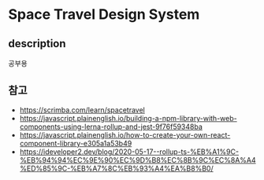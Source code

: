 # Space Travel Design System

## description
공부용

## 참고
- https://scrimba.com/learn/spacetravel
- https://javascript.plainenglish.io/building-a-npm-library-with-web-components-using-lerna-rollup-and-jest-9f76f59348ba
- https://javascript.plainenglish.io/how-to-create-your-own-react-component-library-e305a1a53b49
- https://ideveloper2.dev/blog/2020-05-17--rollup-ts-%EB%A1%9C-%EB%94%94%EC%9E%90%EC%9D%B8%EC%8B%9C%EC%8A%A4%ED%85%9C-%EB%A7%8C%EB%93%A4%EA%B8%B0/
